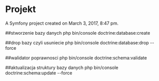 Projekt
=======

A Symfony project created on March 3, 2017, 8:47 pm.



##stworzenie bazy danych php bin/console doctrine:database:create

##drop bazy czyli usuniecie php bin/console doctrine:database:drop --force

##walidator poprawnosci php bin/console doctrine:schema:validate

##aktualizacja struktury bazy danych php bin/console doctrine:schema:update --force

